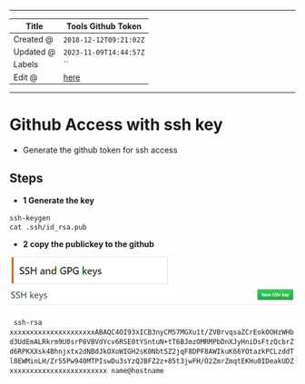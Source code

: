 -----

| Title     | Tools Github Token                                   |
| --------- | ---------------------------------------------------- |
| Created @ | `2018-12-12T09:21:02Z`                               |
| Updated @ | `2023-11-09T14:44:57Z`                               |
| Labels    | \`\`                                                 |
| Edit @    | [here](https://github.com/junxnone/xwiki/issues/123) |

-----

# Github Access with ssh key

  - Generate the github token for ssh access

## Steps

  - **1 Generate the key**

<!-- end list -->

    ssh-keygen
    cat .ssh/id_rsa.pub

  - **2 copy the publickey to the github**

![image](media/f34e3c9fdd1a10088ffbe77d70e7ada6c4940f40.png)
![image](media/62a89d5718390492bbd31ae8f5e6075736ee1b3a.png)

`  ssh-rsa
xxxxxxxxxxxxxxxxxxxxxABAQC4OI93xICB3nyCM57MGXu1t/ZVBrvqsaZCrEokOOHzWHbd3UdEmALRkrm9U0srP8VBVdYcv6RSE0tYSntuN+tT6BJmzOMRMPbDnXJyHniDsFtzQcbrZd6RPKXXsk4Bhnjxtx2dNBdJkOXoWIGH2sK0Nbt5Z2jqF8DPF8AWIkuK66YOtazkPCLzddTl8EWMinLH/Zr55Pw940MTPIswDu3sYzQJBFZ2z+85t3jwFH/O2ZmrZmqtEKHu0IDeakUDZxxxxxxxxxxxxxxxxxxxxxxxx
name@hostname `
